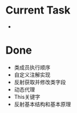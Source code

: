 # Current Task
  - 

# Done
  - 类成员执行顺序
  - 自定义注解实现
  - 反射获取并修改类字段
  - 动态代理
  - This关键字
  - 反射基本结构和基本原理
